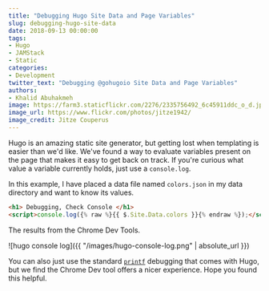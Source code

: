 ```yaml
---
title: "Debugging Hugo Site Data and Page Variables"
slug: debugging-hugo-site-data
date: 2018-09-13 00:00:00
tags:
- Hugo
- JAMStack
- Static
categories:
- Development
twitter_text: "Debugging @gohugoio Site Data and Page Variables"
authors: 
- Khalid Abuhakmeh
image: https://farm3.staticflickr.com/2276/2335756492_6c45911ddc_o_d.jpg
image_url: https://www.flickr.com/photos/jitze1942/
image_credit: Jitze Couperus
---
```


Hugo is an amazing static site generator, but getting lost when templating is easier than we'd like. We've found a way to evaluate variables present on the page that makes it easy to get back on track. If you're curious what value a variable currently holds, just use a `console.log`. 

In this example, I have placed a data file named `colors.json` in my data directory and want to know its values.

```html
<h1> Debugging, Check Console </h1>
<script>console.log({% raw %}{{ $.Site.Data.colors }}{% endraw %});</script>
```

The results from the Chrome Dev Tools.

![hugo console log]({{ "/images/hugo-console-log.png" | absolute_url }})

You can also just use the standard [`printf`](https://gohugo.io/templates/template-debugging/) debugging that comes with Hugo, but we find the Chrome Dev tool offers a nicer experience. Hope you found this helpful.